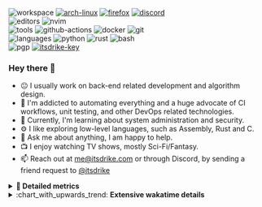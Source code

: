 ![workspace](https://img.shields.io/static/v1?label=&message=workspace:&color=555&style=flat-square)
[![arch-linux](https://img.shields.io/static/v1?logo=arch-linux&label=&message=Arch%20Linux&color=111&logoColor=AAA&style=flat-square)](https://archlinux.org)
[![firefox](https://img.shields.io/static/v1?logo=firefox-browser&label=&message=Firefox&color=111&logoColor=AAA&style=flat-square)](https://mozilla.org/en-US/firefox/)
[![discord](https://img.shields.io/static/v1?logo=discord&label=&message=Discord&color=111&logoColor=AAA&style=flat-square)](https://discord.gg/zmQ3NcSY)
<br>
![editors](https://img.shields.io/static/v1?label=&message=editors:&color=555&style=flat-square)
![nvim](https://img.shields.io/static/v1?logo=neovim&label=&message=NeoVim&color=111&logoColor=AAA&style=flat-square)
<br>
![tools](https://img.shields.io/static/v1?label=&message=tools:&color=555&style=flat-square)
![github-actions](https://img.shields.io/static/v1?logo=github-actions&label=&message=github%20actions&color=111&logoColor=AAA&style=flat-square)
![docker](https://img.shields.io/static/v1?logo=docker&label=&message=docker&color=111&logoColor=AAA&style=flat-square)
![git](https://img.shields.io/static/v1?logo=git&label=&message=git&color=111&logoColor=AAA&style=flat-square)
<br>
![languages](https://img.shields.io/static/v1?label=&message=languages:&color=555&style=flat-square)
![python](https://img.shields.io/static/v1?logo=python&label=&message=python&color=111&logoColor=AAA&style=flat-square&link=)
![rust](https://img.shields.io/static/v1?logo=rust&label=&message=rust&color=111&logoColor=AAA&style=flat-square)
![bash](https://img.shields.io/static/v1?logo=gnu-bash&label=&message=bash&color=111&logoColor=AAA&style=flat-square)
<br>
![pgp](https://img.shields.io/static/v1?label=&message=pgp:&color=555&style=flat-square)
[![itsdrike-key](https://img.shields.io/static/v1?logo=gnuprivacyguard&label=&message=0xFA2745890B7048C0&color=111&logoColor=AAA&style=flat-square)](https://s.itsdrike.com/pgp)

<!-- Load profile visitor count, but don't display it, keep it as a private stat, no need to show off (888)-->
[](https://visitor-badge.glitch.me/badge?page_id=ItsDrike.ItsDrike)

### Hey there 👋

- :neutral_face: I usually work on back-end related development and algorithm design.
- :man: I'm addicted to automating everything and a huge advocate of CI workflows, unit testing, and other DevOps related technologies.
- :seedling: Currently, I'm learning about system administration and security.
- :gear: I like exploring low-level languages, such as Assembly, Rust and C.
- :speech_balloon: Ask me about anything, I am happy to help.
- :tv: I enjoy watching TV shows, mostly Sci-Fi/Fantasy.
- :mailbox: Reach out at [me@itsdrike.com](mailto:me@itsdrike.com) or through Discord, by sending a friend request to [@itsdrike](https://s.itsdrike.com/discord)

<details>
 <summary> <b>📌 Detailed metrics</b></summary>
 
 <table>
  <tr>
    <th>🙋 Profile Details</th>
    <th>🧮 Repositories traffic</th>
  </tr>
  <tr>
   <td>
     <img alt="" width="400" src="https://github.com/ItsDrike/ItsDrike/blob/master/metrics/profile.svg">
   </td>
   <td>
     <img alt="" width="400" src="https://github.com/ItsDrike/ItsDrike/blob/master/metrics/repositories.svg">
   </td>
  </tr>
  <tr>
    <th>📅 Isometric commit calendar</th>
    <th>🈷️ Most used languages</th>
  </tr>
  <tr>
    <td align="center">
      <img alt="" width="400" src="https://github.com/ItsDrike/ItsDrike/blob/master/metrics/isocalendar.svg">
    </td>
    <td>
      <img alt="" width="400" src="https://github.com/ItsDrike/ItsDrike/blob/master/metrics/languages.svg">
    </td>
  </tr>
  <tr>
   <th>♐ Code snippet of the day</th>
   <th>🌟 Recently starred repositories</th>
  </tr>
  <tr>
   <td align="center">
    <img alt="" width="400" src="https://github.com/ItsDrike/ItsDrike/blob/master/metrics/code_snippet.svg">
   </td>
   <td align="center">
    <img alt="" width="400" src="https://github.com/ItsDrike/ItsDrike/blob/master/metrics/starred_repos.svg">
   </td>
  </tr>
  <tr>
    <th>💡 Coding habits</th>
    <th>⏰ WakaTime plugin</th>
  </tr>
  <tr>
   <td align="center">
    <img alt="" width="400" src="https://github.com/ItsDrike/ItsDrike/blob/master/metrics/habits.svg">
   </td>
   <td align="center">
     <img alt="" width="400" src="https://github.com/ItsDrike/ItsDrike/blob/master/metrics/wakatime.svg">
   </td>
  </tr>
 </table>
</details>

<details>
 <summary>:chart_with_upwards_trend: <b>Extensive wakatime details</b></summary>
 
<!--START_SECTION:waka-->
![Code Time](http://img.shields.io/badge/Code%20Time-5%2C578%20hrs%202%20mins-blue)

**I'm a Night 🦉** 

```text
🌞 Morning                1390 commits        ██░░░░░░░░░░░░░░░░░░░░░░░   08.58 % 
🌆 Daytime                5123 commits        ████████░░░░░░░░░░░░░░░░░   31.62 % 
🌃 Evening                6129 commits        █████████░░░░░░░░░░░░░░░░   37.83 % 
🌙 Night                  3558 commits        █████░░░░░░░░░░░░░░░░░░░░   21.96 % 
```
📅 **I'm Most Productive on Monday** 

```text
Monday                   2917 commits        █████░░░░░░░░░░░░░░░░░░░░   18.01 % 
Tuesday                  2278 commits        ████░░░░░░░░░░░░░░░░░░░░░   14.06 % 
Wednesday                2356 commits        ████░░░░░░░░░░░░░░░░░░░░░   14.54 % 
Thursday                 2320 commits        ████░░░░░░░░░░░░░░░░░░░░░   14.32 % 
Friday                   1844 commits        ███░░░░░░░░░░░░░░░░░░░░░░   11.38 % 
Saturday                 1969 commits        ███░░░░░░░░░░░░░░░░░░░░░░   12.15 % 
Sunday                   2516 commits        ████░░░░░░░░░░░░░░░░░░░░░   15.53 % 
```


📊 **This Week I Spent My Time On** 

```text
💬 Programming Languages: 
Python                   13 hrs 57 mins      ███████████████░░░░░░░░░░   61.24 % 
Zig                      2 hrs 2 mins        ██░░░░░░░░░░░░░░░░░░░░░░░   08.94 % 
Markdown                 1 hr 36 mins        ██░░░░░░░░░░░░░░░░░░░░░░░   07.04 % 
Other                    1 hr 24 mins        ██░░░░░░░░░░░░░░░░░░░░░░░   06.14 % 
Bash                     1 hr 2 mins         █░░░░░░░░░░░░░░░░░░░░░░░░   04.57 % 

🔥 Editors: 
Neovim                   22 hrs 48 mins      █████████████████████████   100.00 % 

💻 Operating System: 
Linux                    22 hrs 48 mins      █████████████████████████   100.00 % 
```

**I Mostly Code in Python** 

```text
Python                   50 repos            ███████████████░░░░░░░░░░   58.14 % 
TypeScript               6 repos             ██░░░░░░░░░░░░░░░░░░░░░░░   06.98 % 
C#                       3 repos             █░░░░░░░░░░░░░░░░░░░░░░░░   03.49 % 
Zig                      1 repo              ░░░░░░░░░░░░░░░░░░░░░░░░░   01.16 % 
GDScript                 1 repo              ░░░░░░░░░░░░░░░░░░░░░░░░░   01.16 % 
```




 Last Updated on 26/06/2025 02:40:40 UTC
<!--END_SECTION:waka-->

</details>
